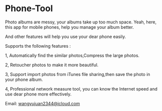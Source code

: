 # Phone-Tool

Photo albums are messy, your albums take up too much space. Yeah, here, this app for mobile phones, help you manage your album better.

And other features will help you use your dear phone easily.

Supports the following features : 

1, Automatically find the similar photos,Compress the large photos. 

2, Retoucher photos to make it more beautiful. 

3, Support import photos from iTunes file sharing,then save the photo in your phone album. 

4, Professional network measure tool, you can know the Internet speed and use dear phone more effectively.


Email: wangyujuan2344@icloud.com
